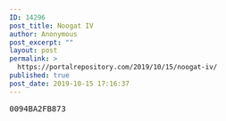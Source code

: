```yaml
---
ID: 14296
post_title: Noogat IV
author: Anonymous
post_excerpt: ""
layout: post
permalink: >
  https://portalrepository.com/2019/10/15/noogat-iv/
published: true
post_date: 2019-10-15 17:16:37
---
```

<pre>0094BA2FB873</pre>
